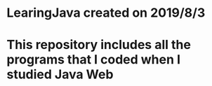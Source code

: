 # LearingJava  created on 2019/8/3
# This repository includes all the programs that I coded when I studied Java Web
